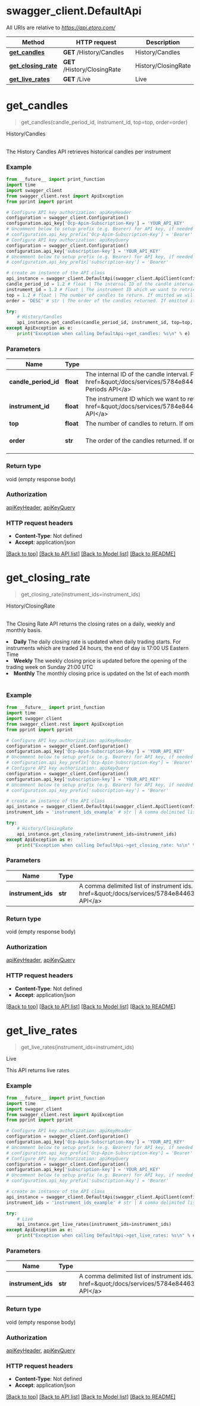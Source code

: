 # swagger_client.DefaultApi

All URIs are relative to *https://api.etoro.com/*

Method | HTTP request | Description
------------- | ------------- | -------------
[**get_candles**](DefaultApi.md#get_candles) | **GET** /History/Candles | History/Candles
[**get_closing_rate**](DefaultApi.md#get_closing_rate) | **GET** /History/ClosingRate | History/ClosingRate
[**get_live_rates**](DefaultApi.md#get_live_rates) | **GET** /Live | Live

# **get_candles**
> get_candles(candle_period_id, instrument_id, top=top, order=order)

History/Candles

<br>The History Candles API retrieves historical candles per instrument

### Example
```python
from __future__ import print_function
import time
import swagger_client
from swagger_client.rest import ApiException
from pprint import pprint

# Configure API key authorization: apiKeyHeader
configuration = swagger_client.Configuration()
configuration.api_key['Ocp-Apim-Subscription-Key'] = 'YOUR_API_KEY'
# Uncomment below to setup prefix (e.g. Bearer) for API key, if needed
# configuration.api_key_prefix['Ocp-Apim-Subscription-Key'] = 'Bearer'
# Configure API key authorization: apiKeyQuery
configuration = swagger_client.Configuration()
configuration.api_key['subscription-key'] = 'YOUR_API_KEY'
# Uncomment below to setup prefix (e.g. Bearer) for API key, if needed
# configuration.api_key_prefix['subscription-key'] = 'Bearer'

# create an instance of the API class
api_instance = swagger_client.DefaultApi(swagger_client.ApiClient(configuration))
candle_period_id = 1.2 # float | The internal ID of the candle interval. For the full values see the metadata <a href=\"/docs/services/5784e8446361c811ccfdf536/operations/5785c91b6361c80d884cfce9\">Candle Periods API</a>
instrument_id = 1.2 # float | The instrument ID which we want to retrieve the candles. For the full list of instruments see the metadata <a href=\"/docs/services/5784e8446361c811ccfdf536/operations/5784f6ee6361c811ccfdf53b\">Instruments API</a>
top = 1.2 # float | The number of candles to return. If omitted we will return 100 candles (optional)
order = 'DESC' # str | The order of the candles returned. If omitted it will be returned in a descending order (optional) (default to DESC)

try:
    # History/Candles
    api_instance.get_candles(candle_period_id, instrument_id, top=top, order=order)
except ApiException as e:
    print("Exception when calling DefaultApi->get_candles: %s\n" % e)
```

### Parameters

Name | Type | Description  | Notes
------------- | ------------- | ------------- | -------------
 **candle_period_id** | **float**| The internal ID of the candle interval. For the full values see the metadata &lt;a href&#x3D;\&quot;/docs/services/5784e8446361c811ccfdf536/operations/5785c91b6361c80d884cfce9\&quot;&gt;Candle Periods API&lt;/a&gt; | 
 **instrument_id** | **float**| The instrument ID which we want to retrieve the candles. For the full list of instruments see the metadata &lt;a href&#x3D;\&quot;/docs/services/5784e8446361c811ccfdf536/operations/5784f6ee6361c811ccfdf53b\&quot;&gt;Instruments API&lt;/a&gt; | 
 **top** | **float**| The number of candles to return. If omitted we will return 100 candles | [optional] 
 **order** | **str**| The order of the candles returned. If omitted it will be returned in a descending order | [optional] [default to DESC]

### Return type

void (empty response body)

### Authorization

[apiKeyHeader](../README.md#apiKeyHeader), [apiKeyQuery](../README.md#apiKeyQuery)

### HTTP request headers

 - **Content-Type**: Not defined
 - **Accept**: application/json

[[Back to top]](#) [[Back to API list]](../README.md#documentation-for-api-endpoints) [[Back to Model list]](../README.md#documentation-for-models) [[Back to README]](../README.md)

# **get_closing_rate**
> get_closing_rate(instrument_ids=instrument_ids)

History/ClosingRate

<br>The Closing Rate API returns the closing rates on a daily, weekly and monthly basis.<br> <li><b>Daily</b> The daily closing rate is updated when daily trading starts. For instruments which are traded 24 hours, the end of day is 17:00 US Eastern Time</li> <li><b>Weekly</b> The weekly closing price is updated before the opening of the trading week on Sunday 21:00 UTC</li> <li><b>Monthly</b> The monthly closing price is updated on the 1st of each month </li> <br>

### Example
```python
from __future__ import print_function
import time
import swagger_client
from swagger_client.rest import ApiException
from pprint import pprint

# Configure API key authorization: apiKeyHeader
configuration = swagger_client.Configuration()
configuration.api_key['Ocp-Apim-Subscription-Key'] = 'YOUR_API_KEY'
# Uncomment below to setup prefix (e.g. Bearer) for API key, if needed
# configuration.api_key_prefix['Ocp-Apim-Subscription-Key'] = 'Bearer'
# Configure API key authorization: apiKeyQuery
configuration = swagger_client.Configuration()
configuration.api_key['subscription-key'] = 'YOUR_API_KEY'
# Uncomment below to setup prefix (e.g. Bearer) for API key, if needed
# configuration.api_key_prefix['subscription-key'] = 'Bearer'

# create an instance of the API class
api_instance = swagger_client.DefaultApi(swagger_client.ApiClient(configuration))
instrument_ids = 'instrument_ids_example' # str | A comma delimited list of instrument ids. For the full list of instrument IDs refer to the <a href=\"/docs/services/5784e8446361c811ccfdf536/operations/5784f6ee6361c811ccfdf53b\">Instruments API</a> (optional)

try:
    # History/ClosingRate
    api_instance.get_closing_rate(instrument_ids=instrument_ids)
except ApiException as e:
    print("Exception when calling DefaultApi->get_closing_rate: %s\n" % e)
```

### Parameters

Name | Type | Description  | Notes
------------- | ------------- | ------------- | -------------
 **instrument_ids** | **str**| A comma delimited list of instrument ids. For the full list of instrument IDs refer to the &lt;a href&#x3D;\&quot;/docs/services/5784e8446361c811ccfdf536/operations/5784f6ee6361c811ccfdf53b\&quot;&gt;Instruments API&lt;/a&gt; | [optional] 

### Return type

void (empty response body)

### Authorization

[apiKeyHeader](../README.md#apiKeyHeader), [apiKeyQuery](../README.md#apiKeyQuery)

### HTTP request headers

 - **Content-Type**: Not defined
 - **Accept**: application/json

[[Back to top]](#) [[Back to API list]](../README.md#documentation-for-api-endpoints) [[Back to Model list]](../README.md#documentation-for-models) [[Back to README]](../README.md)

# **get_live_rates**
> get_live_rates(instrument_ids=instrument_ids)

Live

This API returns live rates

### Example
```python
from __future__ import print_function
import time
import swagger_client
from swagger_client.rest import ApiException
from pprint import pprint

# Configure API key authorization: apiKeyHeader
configuration = swagger_client.Configuration()
configuration.api_key['Ocp-Apim-Subscription-Key'] = 'YOUR_API_KEY'
# Uncomment below to setup prefix (e.g. Bearer) for API key, if needed
# configuration.api_key_prefix['Ocp-Apim-Subscription-Key'] = 'Bearer'
# Configure API key authorization: apiKeyQuery
configuration = swagger_client.Configuration()
configuration.api_key['subscription-key'] = 'YOUR_API_KEY'
# Uncomment below to setup prefix (e.g. Bearer) for API key, if needed
# configuration.api_key_prefix['subscription-key'] = 'Bearer'

# create an instance of the API class
api_instance = swagger_client.DefaultApi(swagger_client.ApiClient(configuration))
instrument_ids = 'instrument_ids_example' # str | A comma delimited list of instrument ids. For the full list of instrument IDs refer to the <a href=\"/docs/services/5784e8446361c811ccfdf536/operations/5784f6ee6361c811ccfdf53b\">Instruments API</a> (optional)

try:
    # Live
    api_instance.get_live_rates(instrument_ids=instrument_ids)
except ApiException as e:
    print("Exception when calling DefaultApi->get_live_rates: %s\n" % e)
```

### Parameters

Name | Type | Description  | Notes
------------- | ------------- | ------------- | -------------
 **instrument_ids** | **str**| A comma delimited list of instrument ids. For the full list of instrument IDs refer to the &lt;a href&#x3D;\&quot;/docs/services/5784e8446361c811ccfdf536/operations/5784f6ee6361c811ccfdf53b\&quot;&gt;Instruments API&lt;/a&gt; | [optional] 

### Return type

void (empty response body)

### Authorization

[apiKeyHeader](../README.md#apiKeyHeader), [apiKeyQuery](../README.md#apiKeyQuery)

### HTTP request headers

 - **Content-Type**: Not defined
 - **Accept**: application/json

[[Back to top]](#) [[Back to API list]](../README.md#documentation-for-api-endpoints) [[Back to Model list]](../README.md#documentation-for-models) [[Back to README]](../README.md)

